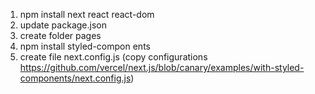 1. npm install next react react-dom
2. update package.json
3. create folder pages
4. npm install styled-compon
ents
5. create file next.config.js (copy configurations https://github.com/vercel/next.js/blob/canary/examples/with-styled-components/next.config.js)




